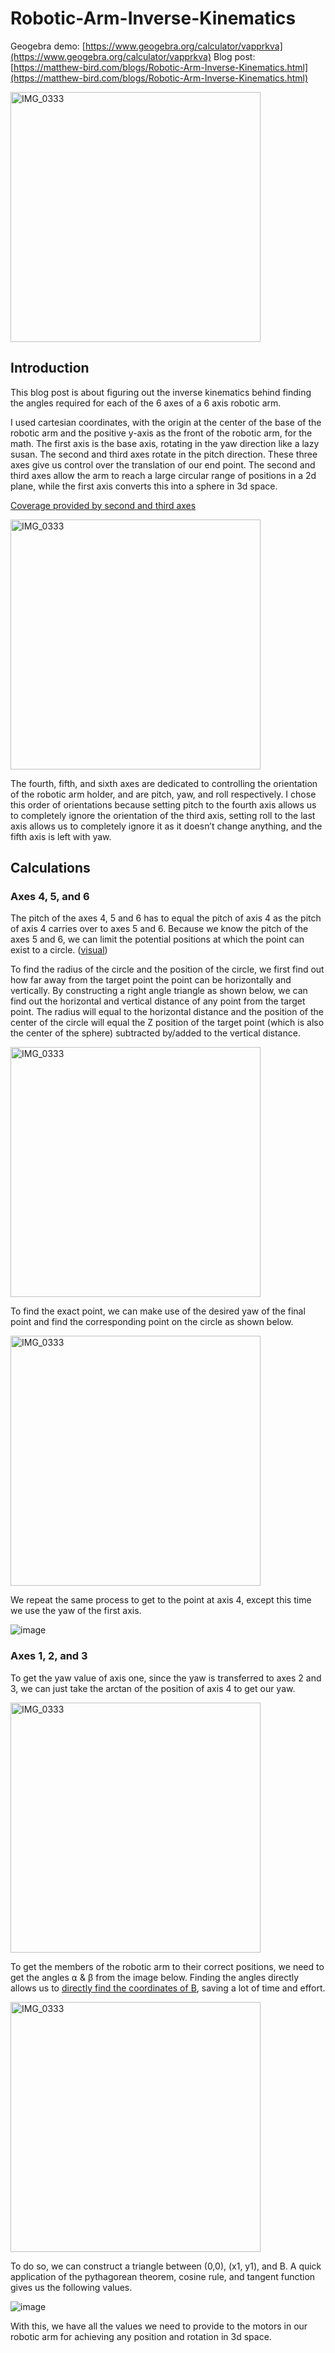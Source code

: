 Robotic-Arm-Inverse-Kinematics
==============================
Geogebra demo: [https://www.geogebra.org/calculator/vapprkva](https://www.geogebra.org/calculator/vapprkva)
Blog post: [https://matthew-bird.com/blogs/Robotic-Arm-Inverse-Kinematics.html](https://matthew-bird.com/blogs/Robotic-Arm-Inverse-Kinematics.html)

<img width="400" alt="IMG_0333" src="https://github.com/user-attachments/assets/c1c4891e-bdc1-4a67-addd-e75461d12742">

## Introduction
This blog post is about figuring out the inverse kinematics behind finding the angles required for each of the 6 axes of a 6 axis robotic arm. 

I used cartesian coordinates, with the origin at the center of the base of the robotic arm and the positive y-axis as the front of the robotic arm, for the math. The first axis is the base axis, rotating in the yaw direction like a lazy susan. The second and third axes rotate in the pitch direction. These three axes give us control over the translation of our end point. The second and third axes allow the arm to reach a large circular range of positions in a 2d plane, while the first axis converts this into a sphere in 3d space. 

<ins>Coverage provided by second and third axes</ins>

<img width="400" alt="IMG_0333" src="https://github.com/user-attachments/assets/e0f3d8f1-95cb-4180-9233-661935cdc951">

The fourth, fifth, and sixth axes are dedicated to controlling the orientation of the robotic arm holder, and are pitch, yaw, and roll respectively. I chose this order of orientations because setting pitch to the fourth axis allows us to completely ignore the orientation of the third axis, setting roll to the last axis allows us to completely ignore it as it doesn’t change anything, and the fifth axis is left with yaw. 

## Calculations
### Axes 4, 5, and 6
The pitch of the axes 4, 5 and 6 has to equal the pitch of axis 4 as the pitch of axis 4 carries over to axes 5 and 6. Because we know the pitch of the axes 5 and 6, we can limit the potential positions at which the point can exist to a circle. ([visual](https://www.geogebra.org/calculator/yavmhzjd))

To find the radius of the circle and the position of the circle, we first find out how far away from the target point the point can be horizontally and vertically. By constructing a right angle triangle as shown below, we can find out the horizontal and vertical distance of any point from the target point. The radius will equal to the horizontal distance and the position of the center of the circle will equal the Z position of the target point (which is also the center of the sphere) subtracted by/added to the vertical distance. 

<img width="400" alt="IMG_0333" src="https://github.com/user-attachments/assets/81f0ad50-3b5c-43cf-ae9d-f052e283b7dd">

To find the exact point, we can make use of the desired yaw of the final point and find the corresponding point on the circle as shown below. 

<img width="400" alt="IMG_0333" src="https://github.com/user-attachments/assets/6526a48d-3608-48c6-8ce7-181ce740d43c">

We repeat the same process to get to the point at axis 4, except this time we use the yaw of the first axis. 

![image](https://github.com/user-attachments/assets/17027738-ea18-4df1-97ae-68d6951f2a4e)

### Axes 1, 2, and 3
To get the yaw value of axis one, since the yaw is transferred to axes 2 and 3, we can just take the arctan of the position of axis 4 to get our yaw.

<img width="400" alt="IMG_0333" src="https://github.com/user-attachments/assets/c434d048-3ed1-4642-a285-061ced7c8130">

To get the members of the robotic arm to their correct positions, we need to get the angles ⍺ & β  from the image below. Finding the angles directly allows us to [directly find the coordinates of B](https://docs.google.com/document/u/0/d/1Np-hgKrQbotTc_-zsZkRBA5jJFR4E49Fd7QHk0cFpcA/edit), saving a lot of time and effort.

<img width="400" alt="IMG_0333" src="https://github.com/user-attachments/assets/6dff0d6b-53a1-4fbe-baf7-a931dbc04f85">

To do so, we can construct a triangle between (0,0), (x1, y1), and B. A quick application of the pythagorean theorem, cosine rule, and tangent function gives us the following values. 

![image](https://github.com/user-attachments/assets/087f0588-7003-41c0-8730-bd6f61d1d296)

With this, we have all the values we need to provide to the motors in our robotic arm for achieving any position and rotation in 3d space. 
